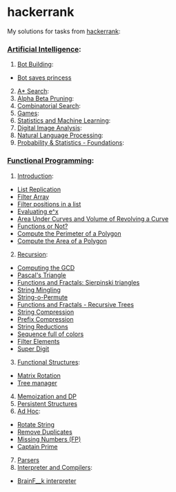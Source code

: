 # hackerrank
My solutions for tasks from [hackerrank](https://www.hackerrank.com/):

### [Artificial Intelligence](https://www.hackerrank.com/domains/ai):

1. [Bot Building](https://www.hackerrank.com/domains/ai/introduction):
  * [Bot saves princess](https://www.hackerrank.com/challenges/saveprincess)
2. [A* Search](https://www.hackerrank.com/domains/ai/astar-search):
3. [Alpha Beta Pruning](https://www.hackerrank.com/domains/ai/alpha-beta-pruning):
4. [Combinatorial Search](https://www.hackerrank.com/domains/ai/combinatorial-search-theory):
5. [Games](https://www.hackerrank.com/domains/ai/richman-games):
6. [Statistics and Machine Learning](https://www.hackerrank.com/domains/ai/machine-learning):
7. [Digital Image Analysis](https://www.hackerrank.com/domains/ai/image-analysis):
8. [Natural Language Processing](https://www.hackerrank.com/domains/ai/nlp):
9. [Probability & Statistics - Foundations](https://www.hackerrank.com/domains/ai/statistics-foundations):

### [Functional Programming](https://www.hackerrank.com/domains/fp):

1. [Introduction](https://www.hackerrank.com/domains/fp/intro):
  * [List Replication](https://www.hackerrank.com/challenges/fp-list-replication)
  * [Filter Array](https://www.hackerrank.com/challenges/fp-filter-array)
  * [Filter positions in a list](https://www.hackerrank.com/challenges/fp-filter-positions-in-a-list)
  * [Evaluating e^x](https://www.hackerrank.com/challenges/eval-ex)
  * [Area Under Curves and Volume of Revolving a Curve](https://www.hackerrank.com/challenges/area-under-curves-and-volume-of-revolving-a-curv)
  * [Functions or Not?](https://www.hackerrank.com/challenges/functions-or-not)
  * [Compute the Perimeter of a Polygon](https://www.hackerrank.com/challenges/lambda-march-compute-the-perimeter-of-a-polygon)
  * [Compute the Area of a Polygon](https://www.hackerrank.com/challenges/lambda-march-compute-the-area-of-a-polygon)
2. [Recursion](https://www.hackerrank.com/domains/fp/recursion):
  * [Computing the GCD](https://www.hackerrank.com/challenges/functional-programming-warmups-in-recursion---gcd)
  * [Pascal's Triangle](https://www.hackerrank.com/challenges/pascals-triangle)
  * [Functions and Fractals: Sierpinski triangles](https://www.hackerrank.com/challenges/functions-and-fractals-sierpinski-triangles)
  * [String Mingling](https://www.hackerrank.com/challenges/string-mingling)
  * [String-o-Permute](https://www.hackerrank.com/challenges/string-o-permute)
  * [Functions and Fractals - Recursive Trees](https://www.hackerrank.com/challenges/fractal-trees)
  * [String Compression](https://www.hackerrank.com/challenges/string-compression)
  * [Prefix Compression](https://www.hackerrank.com/challenges/prefix-compression)
  * [String Reductions](https://www.hackerrank.com/challenges/string-reductions)
  * [Sequence full of colors](https://www.hackerrank.com/challenges/sequence-full-of-colors)
  * [Filter Elements](https://www.hackerrank.com/challenges/filter-elements)
  * [Super Digit](https://www.hackerrank.com/challenges/super-digit)
3. [Functional Structures](https://www.hackerrank.com/domains/fp/ds):
  * [Matrix Rotation](https://www.hackerrank.com/challenges/matrix-rotation)
  * [Tree manager](https://www.hackerrank.com/challenges/tree-manager)
4. [Memoization and DP](https://www.hackerrank.com/domains/fp/dp)
5. [Persistent Structures](https://www.hackerrank.com/domains/fp/persistent-ds)
6. [Ad Hoc](https://www.hackerrank.com/domains/fp/misc):
  * [Rotate String](https://www.hackerrank.com/challenges/rotate-string)
  * [Remove Duplicates](https://www.hackerrank.com/challenges/remove-duplicates)
  * [Missing Numbers (FP)](https://www.hackerrank.com/challenges/missing-numbers-fp)
  * [Captain Prime](https://www.hackerrank.com/challenges/captain-prime)
7. [Parsers](https://www.hackerrank.com/domains/fp/parsers)
8. [Interpreter and Compilers](https://www.hackerrank.com/domains/fp/compilers):
  * [BrainF__k interpreter](https://www.hackerrank.com/challenges/brainf-k-interpreter-fp)
